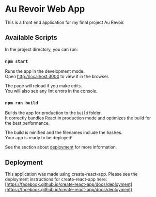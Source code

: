 # Au Revoir Web App

This is a front end application for my final project Au Revoir.

## Available Scripts

In the project directory, you can run:

### `npm start`

Runs the app in the development mode.\
Open [http://localhost:3000](http://localhost:3000) to view it in the browser.

The page will reload if you make edits.\
You will also see any lint errors in the console.

### `npm run build`

Builds the app for production to the `build` folder.\
It correctly bundles React in production mode and optimizes the build for the best performance.

The build is minified and the filenames include the hashes.\
Your app is ready to be deployed!

See the section about [deployment](https://facebook.github.io/create-react-app/docs/deployment) for more information.

## Deployment

This application was made using create-react-app. Please see the deployment instructions for create-react-app here: [https://facebook.github.io/create-react-app/docs/deployment](https://facebook.github.io/create-react-app/docs/deployment)
